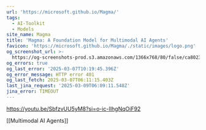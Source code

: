 ```yaml
---
url: 'https://microsoft.github.io/Magma/'
tags:
  - AI-Toolkit
  - Models
site_name: Magma
title: 'Magma: A Foundation Model for Multimodal AI Agents'
favicon: 'https://microsoft.github.io/Magma/./static/images/logo.png'
og_screenshot_url: >-
  https://og-screenshots-prod.s3.amazonaws.com/1366x768/80/false/ca8023dd3c55bdc930006a714012248b504e4b59745d744e41232c1debdc06af.jpeg
og_errors: true
og_last_error: '2025-03-07T10:19:45.396Z'
og_error_message: HTTP error 401
og_last_fetch: 2025-03-07T06:11:15.403Z
last_jina_request: '2025-03-09T06:09:11.548Z'
jina_error: TIMEOUT
---
```


https://youtu.be/SbfzvUU5yM8?si=o-ic-IIhgNqOiF92

[[Multimodal AI Agents]]

